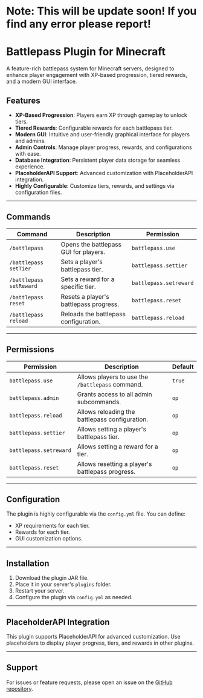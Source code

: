 # Note: This will be update soon! If you find any error please report!

# Battlepass Plugin for Minecraft

A feature-rich battlepass system for Minecraft servers, designed to enhance player engagement with XP-based progression, tiered rewards, and a modern GUI interface.

## Features

- **XP-Based Progression**: Players earn XP through gameplay to unlock tiers.
- **Tiered Rewards**: Configurable rewards for each battlepass tier.
- **Modern GUI**: Intuitive and user-friendly graphical interface for players and admins.
- **Admin Controls**: Manage player progress, rewards, and configurations with ease.
- **Database Integration**: Persistent player data storage for seamless experience.
- **PlaceholderAPI Support**: Advanced customization with PlaceholderAPI integration.
- **Highly Configurable**: Customize tiers, rewards, and settings via configuration files.

---

## Commands

| Command                  | Description                                                                 | Permission          |
|--------------------------|-----------------------------------------------------------------------------|---------------------|
| `/battlepass`            | Opens the battlepass GUI for players.                                      | `battlepass.use`    |
| `/battlepass setTier`    | Sets a player's battlepass tier.                                           | `battlepass.settier`|
| `/battlepass setReward`  | Sets a reward for a specific tier.                                         | `battlepass.setreward` |
| `/battlepass reset`      | Resets a player's battlepass progress.                                     | `battlepass.reset`  |
| `/battlepass reload`     | Reloads the battlepass configuration.                                      | `battlepass.reload` |

---

## Permissions

| Permission               | Description                                                                 | Default |
|--------------------------|-----------------------------------------------------------------------------|---------|
| `battlepass.use`         | Allows players to use the `/battlepass` command.                           | `true`  |
| `battlepass.admin`       | Grants access to all admin subcommands.                                    | `op`    |
| `battlepass.reload`      | Allows reloading the battlepass configuration.                             | `op`    |
| `battlepass.settier`     | Allows setting a player's battlepass tier.                                 | `op`    |
| `battlepass.setreward`   | Allows setting a reward for a tier.                                        | `op`    |
| `battlepass.reset`       | Allows resetting a player's battlepass progress.                           | `op`    |

---

## Configuration

The plugin is highly configurable via the `config.yml` file. You can define:
- XP requirements for each tier.
- Rewards for each tier.
- GUI customization options.

---

## Installation

1. Download the plugin JAR file.
2. Place it in your server's `plugins` folder.
3. Restart your server.
4. Configure the plugin via `config.yml` as needed.

---

## PlaceholderAPI Integration

This plugin supports PlaceholderAPI for advanced customization. Use placeholders to display player progress, tiers, and rewards in other plugins.

---

## Support

For issues or feature requests, please open an issue on the [GitHub repository](#).
